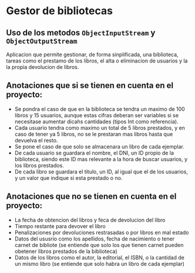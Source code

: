 # Gestor de bibliotecas

## Uso de los metodos `ObjectInputStream` y `ObjectOutputStream`

Aplicacion que permite gestionar, de forma sinplificada, una biblioteca, tareas como el prestamo de los libros, el alta o eliminacion de usuarios y la la propia devolucion de libros.

## Anotaciones que **si** se tienen en cuenta en el proyecto:

- Se pondra el caso de que en la biblioteca se tendra un maximo de 100 libros y 15 usuarios, aunque estas cifras deberan ser variables si se necesitase aumentar dicahs cantidades (tipos Int como referencia).
- Cada usuario tendra como maximo un total de 5 libros prestados, y en caso de tener ya 5 libros, no se le prestaran mas libros hasta que devuelva el resto.
- Se pone el caso de que solo se almacenara un libro de cada ejemplar.
- De cada usuario se guardara el nombre, el DNI, un ID propio de la biblioteca, siendo este ID mas relevante a la hora de buscar usuarios, y los libros prestados.
- De cada libro se guardara el titulo, un ID, al igual que el de los usuarios, y un valor que indique si esta prestado o no.

## Anotaciones que **no** se tienen en cuenta en el proyecto:

- La fecha de obtencion del libros y feca de devolucion del libro
- Tiempo restante para devover el libro
- Penalizaciones por devoluciones restrasadas o por libros en mal estado
- Datos del ususrio como los apellidos, fecha de nacimiento o tener carnet de bibliote (se entiende que solo los que tienen carnet pueden obetener libros prestados de la biblioteca)
- Datos de los libros como el autor, la editorial, el ISBN, o la cantidad de un mismo libro (se entiende que solo habra un libro de cada ejemplar)
